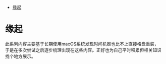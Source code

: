 <!--ts-->
* [缘起](#缘起)

<!-- Created by https://github.com/ekalinin/github-markdown-toc -->
<!-- Added by: runner, at: Tue Sep  6 06:43:24 UTC 2022 -->

<!--te-->
# 缘起

此系列内容主要基于长期使用macOS系统发现时间机器也比不上直接格盘重装，于是在多次尝试之后逐步梳理出现在这些内容。正好也为自己平时积累但相关知识找个地方展示。